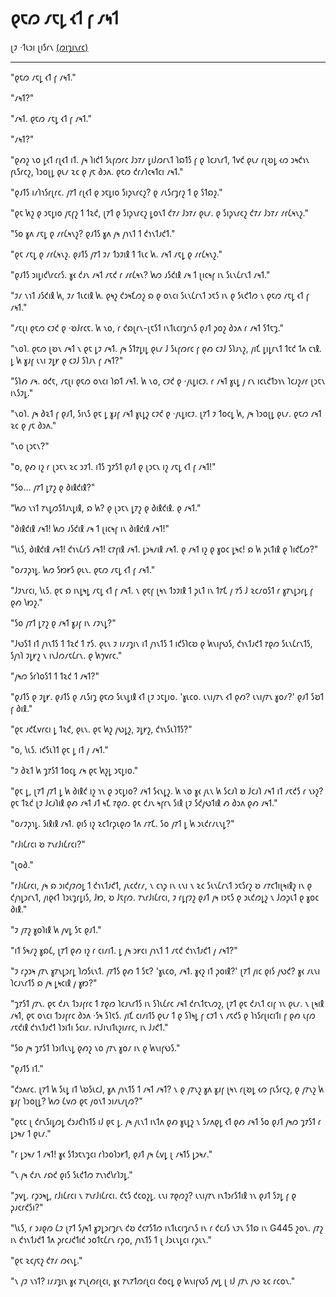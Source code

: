 # 𐑞𐑱𐑼 𐑥𐑱𐑛 𐑬𐑑 𐑝 𐑥𐑰𐑑

𐑚𐑲 ·𐑑𐑧𐑮𐑦 𐑚𐑦𐑕𐑩𐑯 [(𐑼𐑦𐑡𐑦𐑯𐑩𐑤)](https://www.mit.edu/people/dpolicar/writing/prose/text/thinkingMeat.html)

---

"𐑞𐑱𐑼 𐑥𐑱𐑛 𐑬𐑑 𐑝 𐑥𐑰𐑑."

  "𐑥𐑰𐑑?"

"𐑥𐑰𐑑. 𐑞𐑱𐑼 𐑥𐑱𐑛 𐑬𐑑 𐑝 𐑥𐑰𐑑."

  "𐑥𐑰𐑑?"

"𐑞𐑺𐑟 𐑯𐑴 𐑛𐑬𐑑 𐑩𐑚𐑬𐑑 𐑦𐑑. 𐑢𐑰 𐑐𐑦𐑒𐑑 𐑕𐑧𐑝𐑼𐑩𐑤 𐑓𐑮𐑳𐑥 𐑛𐑦𐑓𐑼𐑩𐑯𐑑 𐑐𐑸𐑑𐑕 𐑝 𐑞 𐑐𐑤𐑨𐑯𐑩𐑑, 𐑑𐑫𐑒 𐑞𐑧𐑥 𐑩𐑚𐑹𐑛 𐑬𐑼 𐑮𐑰𐑒𐑪𐑯 𐑝𐑧𐑕𐑩𐑤𐑟, 𐑐𐑮𐑴𐑚𐑛 𐑞𐑧𐑥 𐑷𐑤 𐑞 𐑢𐑱 𐑔𐑮𐑵. 𐑞𐑱𐑼 𐑒𐑩𐑥𐑐𐑤𐑰𐑑𐑤𐑦 𐑥𐑰𐑑."

  "𐑞𐑨𐑑𐑕 𐑦𐑥𐑐𐑪𐑕𐑩𐑚𐑩𐑤. 𐑢𐑳𐑑 𐑩𐑚𐑬𐑑 𐑞 𐑮𐑱𐑛𐑦𐑴 𐑕𐑦𐑜𐑯𐑩𐑤𐑟? 𐑞 𐑥𐑧𐑕𐑩𐑡𐑩𐑟 𐑑 𐑞 𐑕𐑑𐑸𐑟."

"𐑞𐑱 𐑿𐑟 𐑞 𐑮𐑱𐑛𐑦𐑴 𐑢𐑱𐑝𐑟 𐑑 𐑑𐑷𐑒, 𐑚𐑳𐑑 𐑞 𐑕𐑦𐑜𐑯𐑩𐑤𐑟 𐑛𐑴𐑯𐑑 𐑒𐑳𐑥 𐑓𐑮𐑳𐑥 𐑞𐑧𐑥. 𐑞 𐑕𐑦𐑜𐑯𐑩𐑤𐑟 𐑒𐑳𐑥 𐑓𐑮𐑳𐑥 𐑥𐑩𐑖𐑰𐑯𐑟."

  "𐑕𐑴 𐑣𐑵 𐑥𐑱𐑛 𐑞 𐑥𐑩𐑖𐑰𐑯𐑟? 𐑞𐑨𐑑𐑕 𐑣𐑵 𐑢𐑰 𐑢𐑪𐑯𐑑 𐑑 𐑒𐑪𐑯𐑑𐑨𐑒𐑑."

"𐑞𐑱 𐑥𐑱𐑛 𐑞 𐑥𐑩𐑖𐑰𐑯𐑟. 𐑞𐑨𐑑𐑕 𐑢𐑳𐑑 𐑲𐑥 𐑑𐑮𐑲𐑦𐑙 𐑑 𐑑𐑧𐑤 𐑿. 𐑥𐑰𐑑 𐑥𐑱𐑛 𐑞 𐑥𐑩𐑖𐑰𐑯𐑟."

  "𐑞𐑨𐑑𐑕 𐑮𐑦𐑛𐑦𐑒𐑘𐑩𐑤𐑩𐑕. 𐑣𐑬 𐑒𐑨𐑯 𐑥𐑰𐑑 𐑥𐑱𐑒 𐑩 𐑥𐑩𐑖𐑰𐑯? 𐑿𐑼 𐑨𐑕𐑒𐑦𐑙 𐑥𐑰 𐑑 𐑚𐑦𐑤𐑰𐑝 𐑦𐑯 𐑕𐑧𐑯𐑖𐑩𐑯𐑑 𐑥𐑰𐑑."

"𐑲𐑥 𐑯𐑪𐑑 𐑨𐑕𐑒𐑦𐑙 𐑿, 𐑲𐑥 𐑑𐑧𐑤𐑦𐑙 𐑿. 𐑞𐑰𐑟 𐑒𐑮𐑰𐑗𐑼𐑟 𐑸 𐑞 𐑴𐑯𐑤𐑦 𐑕𐑧𐑯𐑖𐑩𐑯𐑑 𐑮𐑱𐑕 𐑦𐑯 𐑞 𐑕𐑧𐑒𐑑𐑼 𐑯 𐑞𐑱𐑼 𐑥𐑱𐑛 𐑬𐑑 𐑝 𐑥𐑰𐑑."

  "𐑥𐑱𐑚𐑦 𐑞𐑱𐑼 𐑤𐑲𐑒 𐑞 ·𐑹𐑓𐑩𐑤𐑱. 𐑿 𐑯𐑴, 𐑩 𐑒𐑸𐑚𐑩𐑯-𐑚𐑱𐑕𐑑 𐑦𐑯𐑑𐑧𐑤𐑦𐑡𐑩𐑯𐑕 𐑞𐑨𐑑 𐑜𐑴𐑟 𐑔𐑮𐑵 𐑩 𐑥𐑰𐑑 𐑕𐑑𐑱𐑡."

"𐑯𐑴𐑐. 𐑞𐑱𐑼 𐑚𐑹𐑯 𐑥𐑰𐑑 𐑯 𐑞𐑱 𐑛𐑲 𐑥𐑰𐑑. 𐑢𐑰 𐑕𐑑𐑳𐑛𐑦𐑛 𐑞𐑧𐑥 𐑓 𐑕𐑧𐑝𐑼𐑩𐑤 𐑝 𐑞𐑺 𐑤𐑲𐑓 𐑕𐑐𐑨𐑯𐑟, 𐑢𐑦𐑗 𐑛𐑦𐑛𐑩𐑯𐑑 𐑑𐑱𐑒 𐑑𐑵 𐑤𐑪𐑙. 𐑛 𐑿 𐑣𐑨𐑝 𐑧𐑯𐑦 𐑲𐑛𐑾 𐑞 𐑤𐑲𐑓 𐑕𐑐𐑨𐑯 𐑝 𐑥𐑰𐑑?"

  "𐑕𐑐𐑺 𐑥𐑰. 𐑴𐑒𐑱, 𐑥𐑱𐑚𐑦 𐑞𐑱𐑼 𐑴𐑯𐑤𐑦 𐑐𐑸𐑑 𐑥𐑰𐑑. 𐑿 𐑯𐑴, 𐑤𐑲𐑒 𐑞 ·𐑢𐑧𐑛𐑦𐑤𐑲. 𐑩 𐑥𐑰𐑑 𐑣𐑧𐑛 𐑢 𐑩𐑯 𐑦𐑤𐑧𐑒𐑑𐑮𐑪𐑯 𐑐𐑤𐑨𐑟𐑥𐑩 𐑚𐑮𐑱𐑯 𐑦𐑯𐑕𐑲𐑛."

"𐑯𐑴𐑐. 𐑢𐑰 𐑔𐑷𐑑 𐑝 𐑞𐑨𐑑, 𐑕𐑦𐑯𐑕 𐑞𐑱 𐑛 𐑣𐑨𐑝 𐑥𐑰𐑑 𐑣𐑧𐑛𐑟 𐑤𐑲𐑒 𐑞 ·𐑢𐑧𐑛𐑦𐑤𐑲. 𐑚𐑳𐑑 𐑲 𐑑𐑴𐑤𐑛 𐑿, 𐑢𐑰 𐑐𐑮𐑴𐑚𐑛 𐑞𐑧𐑥. 𐑞𐑱𐑼 𐑥𐑰𐑑 𐑷𐑤 𐑞 𐑢𐑱 𐑔𐑮𐑵."

  "𐑯𐑴 𐑚𐑮𐑱𐑯?"

"𐑴, 𐑞𐑺 𐑦𐑟 𐑩 𐑚𐑮𐑱𐑯 𐑷𐑤 𐑮𐑲𐑑. 𐑦𐑑𐑕 𐑡𐑳𐑕𐑑 𐑞𐑨𐑑 𐑞 𐑚𐑮𐑱𐑯 𐑦𐑟 𐑥𐑱𐑛 𐑬𐑑 𐑝 𐑥𐑰𐑑!"

  "𐑕𐑴... 𐑢𐑳𐑑 𐑛𐑳𐑟 𐑞 𐑔𐑦𐑙𐑒𐑦𐑙?"

"𐑿𐑼 𐑯𐑪𐑑 𐑳𐑯𐑛𐑼𐑕𐑑𐑨𐑯𐑛𐑦𐑙, 𐑸 𐑿? 𐑞 𐑚𐑮𐑱𐑯 𐑛𐑳𐑟 𐑞 𐑔𐑦𐑙𐑒𐑦𐑙. 𐑞 𐑥𐑰𐑑."

  "𐑔𐑦𐑙𐑒𐑦𐑙 𐑥𐑰𐑑! 𐑿𐑼 𐑨𐑕𐑒𐑦𐑙 𐑥𐑰 𐑑 𐑚𐑦𐑤𐑰𐑝 𐑦𐑯 𐑔𐑦𐑙𐑒𐑦𐑙 𐑥𐑰𐑑!"

"𐑘𐑧𐑕, 𐑔𐑦𐑙𐑒𐑦𐑙 𐑥𐑰𐑑! 𐑒𐑪𐑯𐑖𐑩𐑕 𐑥𐑰𐑑! 𐑤𐑳𐑝𐑦𐑙 𐑥𐑰𐑑. 𐑛𐑮𐑰𐑥𐑦𐑙 𐑥𐑰𐑑. 𐑞 𐑥𐑰𐑑 𐑦𐑟 𐑞 𐑣𐑴𐑤 𐑛𐑰𐑤! 𐑸 𐑿 𐑜𐑧𐑑𐑦𐑙 𐑞 𐑐𐑦𐑒𐑗𐑼?"

  "𐑴𐑥𐑲𐑜𐑪𐑛. 𐑿𐑼 𐑕𐑽𐑾𐑕 𐑞𐑧𐑯. 𐑞𐑱𐑼 𐑥𐑱𐑛 𐑬𐑑 𐑝 𐑥𐑰𐑑."

"𐑓𐑲𐑯𐑩𐑤𐑦, 𐑘𐑧𐑕. 𐑞𐑱 𐑸 𐑦𐑯𐑛𐑰𐑛 𐑥𐑱𐑛 𐑬𐑑 𐑝 𐑥𐑰𐑑. 𐑯 𐑞𐑱𐑝 𐑚𐑰𐑯 𐑑𐑮𐑲𐑦𐑙 𐑑 𐑜𐑧𐑑 𐑦𐑯 𐑑𐑳𐑗 𐑢 𐑳𐑕 𐑓 𐑷𐑤𐑥𐑴𐑕𐑑 𐑩 𐑣𐑳𐑯𐑛𐑮𐑩𐑛 𐑝 𐑞𐑺 𐑘𐑽𐑟."

  "𐑕𐑴 𐑢𐑳𐑑 𐑛𐑳𐑟 𐑞 𐑥𐑰𐑑 𐑣𐑨𐑝 𐑦𐑯 𐑥𐑲𐑯𐑛?"

"𐑓𐑻𐑕𐑑 𐑦𐑑 𐑢𐑪𐑯𐑑𐑕 𐑑 𐑑𐑷𐑒 𐑑 𐑳𐑕. 𐑞𐑧𐑯 𐑲 𐑦𐑥𐑨𐑡𐑦𐑯 𐑦𐑑 𐑢𐑪𐑯𐑑𐑕 𐑑 𐑦𐑒𐑕𐑐𐑤𐑹 𐑞 𐑿𐑯𐑦𐑝𐑻𐑕, 𐑒𐑪𐑯𐑑𐑨𐑒𐑑 𐑳𐑞𐑼 𐑕𐑧𐑯𐑖𐑩𐑯𐑑𐑕, 𐑕𐑢𐑪𐑐 𐑲𐑛𐑾𐑟 𐑯 𐑦𐑯𐑓𐑼𐑥𐑱𐑖𐑩𐑯. 𐑞 𐑿𐑠𐑫𐑩𐑤."

  "𐑢𐑰𐑼 𐑕𐑩𐑐𐑴𐑕𐑑 𐑑 𐑑𐑷𐑒 𐑑 𐑥𐑰𐑑?"

"𐑞𐑨𐑑𐑕 𐑞 𐑲𐑛𐑾. 𐑞𐑨𐑑𐑕 𐑞 𐑥𐑧𐑕𐑦𐑡 𐑞𐑱𐑼 𐑕𐑧𐑯𐑛𐑦𐑙 𐑬𐑑 𐑚𐑲 𐑮𐑱𐑛𐑦𐑴. '𐑣𐑧𐑤𐑴. 𐑧𐑯𐑦𐑢𐑳𐑯 𐑬𐑑 𐑞𐑺? 𐑧𐑯𐑦𐑢𐑳𐑯 𐑣𐑴𐑥?' 𐑞𐑨𐑑 𐑕𐑹𐑑 𐑝 𐑔𐑦𐑙."

  "𐑞𐑱 𐑨𐑒𐑗𐑫𐑩𐑤𐑦 𐑛 𐑑𐑷𐑒, 𐑞𐑧𐑯. 𐑞𐑱 𐑿𐑟 𐑢𐑻𐑛𐑟, 𐑲𐑛𐑾𐑟, 𐑒𐑪𐑯𐑕𐑧𐑐𐑑𐑕?"

"𐑴, 𐑘𐑧𐑕. 𐑦𐑒𐑕𐑧𐑐𐑑 𐑞𐑱 𐑛 𐑦𐑑 𐑢 𐑥𐑰𐑑."

  "𐑲 𐑔𐑷𐑑 𐑿 𐑡𐑳𐑕𐑑 𐑑𐑴𐑤𐑛 𐑥𐑰 𐑞𐑱 𐑿𐑟𐑛 𐑮𐑱𐑛𐑦𐑴."

"𐑞𐑱 𐑛, 𐑚𐑳𐑑 𐑢𐑳𐑑 𐑛 𐑿 𐑔𐑦𐑙𐑒 𐑦𐑟 𐑪𐑯 𐑞 𐑮𐑱𐑛𐑦𐑴? 𐑥𐑰𐑑 𐑕𐑬𐑯𐑛𐑟. 𐑿 𐑯𐑴 𐑣𐑬 𐑢𐑧𐑯 𐑿 𐑕𐑤𐑨𐑐 𐑹 𐑓𐑤𐑨𐑐 𐑥𐑰𐑑 𐑦𐑑 𐑥𐑱𐑒𐑕 𐑩 𐑯𐑶𐑟? 𐑞𐑱 𐑑𐑷𐑒 𐑚𐑲 𐑓𐑤𐑨𐑐𐑦𐑙 𐑞𐑺 𐑥𐑰𐑑 𐑨𐑑 𐑰𐑗 𐑳𐑞𐑼. 𐑞𐑱 𐑒𐑨𐑯 𐑰𐑝𐑩𐑯 𐑕𐑦𐑙 𐑚𐑲 𐑕𐑒𐑢𐑻𐑑𐑦𐑙 𐑺 𐑔𐑮𐑵 𐑞𐑺 𐑥𐑰𐑑."

  "𐑴𐑥𐑲𐑜𐑪𐑛. 𐑕𐑦𐑙𐑦𐑙 𐑥𐑰𐑑. 𐑞𐑦𐑕 𐑦𐑟 𐑷𐑤𐑑𐑩𐑜𐑧𐑞𐑼 𐑑𐑵 𐑥𐑳𐑗. 𐑕𐑴 𐑢𐑳𐑑 𐑛 𐑿 𐑮𐑧𐑒𐑩𐑥𐑧𐑯𐑛?"

"𐑩𐑓𐑦𐑖𐑩𐑤𐑦 𐑹 𐑳𐑯𐑩𐑓𐑦𐑖𐑩𐑤𐑦?"

  "𐑚𐑴𐑔."

"𐑩𐑓𐑦𐑖𐑩𐑤𐑦, 𐑢𐑰 𐑸 𐑮𐑦𐑒𐑢𐑲𐑼𐑛 𐑑 𐑒𐑪𐑯𐑑𐑨𐑒𐑑, 𐑢𐑧𐑤𐑒𐑩𐑥, 𐑯 𐑤𐑪𐑜 𐑦𐑯 𐑧𐑯𐑦 𐑯 𐑷𐑤 𐑕𐑧𐑯𐑖𐑩𐑯𐑑 𐑮𐑱𐑕𐑩𐑟 𐑹 𐑥𐑳𐑤𐑑𐑦𐑚𐑰𐑦𐑙𐑟 𐑦𐑯 𐑞 𐑒𐑢𐑪𐑛𐑮𐑩𐑯𐑑, 𐑢𐑦𐑞𐑬𐑑 𐑐𐑮𐑧𐑡𐑩𐑛𐑦𐑕, 𐑓𐑽, 𐑹 𐑓𐑱𐑝𐑼. 𐑳𐑯𐑩𐑓𐑦𐑖𐑩𐑤𐑦, 𐑲 𐑩𐑛𐑝𐑲𐑟 𐑞𐑨𐑑 𐑢𐑰 𐑦𐑮𐑱𐑕 𐑞 𐑮𐑧𐑒𐑼𐑛𐑟 𐑯 𐑓𐑼𐑜𐑧𐑑 𐑞 𐑣𐑴𐑤 𐑔𐑦𐑙."

  "𐑲 𐑢𐑳𐑟 𐑣𐑴𐑐𐑦𐑙 𐑿 𐑢𐑫𐑛 𐑕𐑱 𐑞𐑨𐑑."

"𐑦𐑑 𐑕𐑰𐑥𐑟 𐑣𐑸𐑖, 𐑚𐑳𐑑 𐑞𐑺 𐑦𐑟 𐑩 𐑤𐑦𐑥𐑦𐑑. 𐑛 𐑢𐑰 𐑮𐑾𐑤𐑦 𐑢𐑪𐑯𐑑 𐑑 𐑥𐑱𐑒 𐑒𐑪𐑯𐑑𐑨𐑒𐑑 𐑢 𐑥𐑰𐑑?"

  "𐑲 𐑩𐑜𐑮𐑰 𐑢𐑳𐑯 𐑣𐑳𐑯𐑛𐑮𐑩𐑛 𐑐𐑼𐑕𐑧𐑯𐑑. 𐑢𐑳𐑑𐑕 𐑞𐑺 𐑑 𐑕𐑱? '𐑣𐑧𐑤𐑴, 𐑥𐑰𐑑. 𐑣𐑬𐑟 𐑦𐑑 𐑜𐑴𐑦𐑙?' 𐑚𐑳𐑑 𐑢𐑦𐑤 𐑞𐑦𐑕 𐑢𐑻𐑒? 𐑣𐑬 𐑥𐑧𐑯𐑦 𐑐𐑤𐑨𐑯𐑩𐑑𐑕 𐑸 𐑢𐑰 𐑛𐑰𐑤𐑦𐑙 𐑢 𐑣𐑽?"

"𐑡𐑳𐑕𐑑 𐑢𐑳𐑯. 𐑞𐑱 𐑒𐑨𐑯 𐑑𐑮𐑨𐑝𐑩𐑤 𐑑 𐑳𐑞𐑼 𐑐𐑤𐑨𐑯𐑩𐑑𐑕 𐑦𐑯 𐑕𐑐𐑧𐑖𐑩𐑤 𐑥𐑰𐑑 𐑒𐑩𐑯𐑑𐑱𐑯𐑼𐑟, 𐑚𐑳𐑑 𐑞𐑱 𐑒𐑨𐑯𐑑 𐑤𐑦𐑝 𐑪𐑯 𐑞𐑧𐑥. 𐑯 𐑚𐑰𐑦𐑙 𐑥𐑰𐑑, 𐑞𐑱 𐑴𐑯𐑤𐑦 𐑑𐑮𐑨𐑝𐑩𐑤 𐑔𐑮𐑵 ·𐑕𐑰 𐑕𐑐𐑱𐑕. 𐑢𐑦𐑗 𐑤𐑦𐑥𐑦𐑑𐑕 𐑞𐑧𐑥 𐑑 𐑞 𐑕𐑐𐑰𐑛 𐑝 𐑤𐑲𐑑 𐑯 𐑥𐑱𐑒𐑕 𐑞 𐑐𐑪𐑕𐑩𐑚𐑦𐑤𐑦𐑑𐑦 𐑝 𐑞𐑺 𐑧𐑝𐑼 𐑥𐑱𐑒𐑦𐑙 𐑒𐑪𐑯𐑑𐑨𐑒𐑑 𐑐𐑮𐑦𐑑𐑦 𐑕𐑤𐑦𐑥. 𐑦𐑯𐑓𐑦𐑯𐑦𐑑𐑧𐑟𐑦𐑥𐑩𐑤, 𐑦𐑯 𐑓𐑨𐑒𐑑."

  "𐑕𐑴 𐑢𐑰 𐑡𐑳𐑕𐑑 𐑐𐑮𐑦𐑑𐑧𐑯𐑛 𐑞𐑺𐑟 𐑯𐑴 𐑢𐑳𐑯 𐑣𐑴𐑥 𐑦𐑯 𐑞 𐑿𐑯𐑦𐑝𐑻𐑕."

"𐑞𐑨𐑑𐑕 𐑦𐑑."

  "𐑒𐑮𐑵𐑩𐑤. 𐑚𐑳𐑑 𐑿 𐑕𐑧𐑛 𐑦𐑑 𐑘𐑹𐑕𐑧𐑤𐑓, 𐑣𐑵 𐑢𐑪𐑯𐑑𐑕 𐑑 𐑥𐑰𐑑 𐑥𐑰𐑑? 𐑯 𐑞 𐑢𐑳𐑯𐑟 𐑣𐑵 𐑣𐑨𐑝 𐑚𐑰𐑯 𐑩𐑚𐑹𐑛 𐑬𐑼 𐑝𐑧𐑕𐑩𐑤𐑟, 𐑞 𐑢𐑳𐑯𐑟 𐑿 𐑣𐑨𐑝 𐑐𐑮𐑴𐑚𐑛? 𐑿𐑼 𐑖𐑫𐑼 𐑞𐑱 𐑢𐑴𐑯𐑑 𐑮𐑦𐑥𐑧𐑥𐑚𐑼?"

"𐑞𐑱𐑤 𐑚 𐑒𐑩𐑯𐑕𐑦𐑛𐑼𐑛 𐑒𐑮𐑨𐑒𐑐𐑪𐑑𐑕 𐑦𐑓 𐑞𐑱 𐑛. 𐑢𐑰 𐑢𐑧𐑯𐑑 𐑦𐑯𐑑𐑵 𐑞𐑺 𐑣𐑧𐑛𐑟 𐑯 𐑕𐑥𐑵𐑞𐑛 𐑬𐑑 𐑞𐑺 𐑥𐑰𐑑 𐑕𐑴 𐑞𐑨𐑑 𐑢𐑰𐑼 𐑡𐑳𐑕𐑑 𐑩 𐑛𐑮𐑰𐑥 𐑑 𐑞𐑧𐑥."

  "𐑩 𐑛𐑮𐑰𐑥 𐑑 𐑥𐑰𐑑! 𐑣𐑬 𐑕𐑑𐑮𐑱𐑯𐑡𐑤𐑦 𐑩𐑐𐑮𐑴𐑐𐑮𐑾𐑑, 𐑞𐑨𐑑 𐑢𐑰 𐑖𐑫𐑛 𐑚 𐑥𐑰𐑑𐑕 𐑛𐑮𐑰𐑥."

"𐑯 𐑢𐑰 𐑒𐑨𐑯 𐑥𐑸𐑒 𐑞𐑦𐑕 𐑕𐑧𐑒𐑑𐑼 𐑳𐑯𐑪𐑒𐑘𐑩𐑐𐑲𐑛."

  "𐑜𐑫𐑛. 𐑩𐑜𐑮𐑰𐑛, 𐑩𐑓𐑦𐑖𐑩𐑤𐑦 𐑯 𐑳𐑯𐑩𐑓𐑦𐑖𐑩𐑤𐑦. 𐑒𐑱𐑕 𐑒𐑤𐑴𐑟𐑛. 𐑧𐑯𐑦 𐑳𐑞𐑼𐑟? 𐑧𐑯𐑦𐑢𐑳𐑯 𐑦𐑯𐑑𐑮𐑩𐑕𐑑𐑦𐑙 𐑪𐑯 𐑞𐑨𐑑 𐑕𐑲𐑛 𐑝 𐑞 𐑜𐑨𐑤𐑩𐑒𐑕𐑦?"

"𐑘𐑧𐑕, 𐑩 𐑮𐑨𐑞𐑼 𐑖𐑲 𐑚𐑳𐑑 𐑕𐑢𐑰𐑑 𐑣𐑲𐑛𐑮𐑩𐑡𐑩𐑯 𐑒𐑹 𐑒𐑤𐑳𐑕𐑑𐑼 𐑦𐑯𐑑𐑧𐑤𐑦𐑡𐑩𐑯𐑕 𐑦𐑯 𐑩 𐑒𐑤𐑨𐑕 𐑯𐑲𐑯 𐑕𐑑𐑸 𐑦𐑯 G445 𐑟𐑴𐑯. 𐑢𐑳𐑟 𐑦𐑯 𐑒𐑪𐑯𐑑𐑨𐑒𐑑 𐑑𐑵 𐑜𐑩𐑤𐑨𐑒𐑑𐑦𐑒 𐑮𐑴𐑑𐑱𐑖𐑩𐑯 𐑩𐑜𐑴, 𐑢𐑪𐑯𐑑𐑕 𐑑 𐑚 𐑓𐑮𐑧𐑯𐑛𐑤𐑦 𐑩𐑜𐑧𐑯."

  "𐑞𐑱 𐑷𐑤𐑢𐑱𐑟 𐑒𐑳𐑥 𐑼𐑬𐑯𐑛."

"𐑯 𐑢𐑲 𐑯𐑪𐑑? 𐑦𐑥𐑨𐑡𐑦𐑯 𐑣𐑬 𐑳𐑯𐑚𐑺𐑩𐑚𐑤𐑦, 𐑣𐑬 𐑳𐑯𐑳𐑑𐑼𐑩𐑚𐑤𐑦 𐑒𐑴𐑤𐑛 𐑞 𐑿𐑯𐑦𐑝𐑻𐑕 𐑢𐑫𐑛 𐑚 𐑦𐑓 𐑢𐑳𐑯 𐑢𐑻 𐑷𐑤 𐑩𐑤𐑴𐑯."
